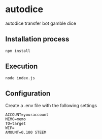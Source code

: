 # autodice
autodice transfer bot gamble dice 

## Installation process
`npm install`

## Execution
`node index.js`

## Configuration
Create a .env file with the following settings
```
ACCOUNT=youraccount
MEMO=memo
TO=target
WIF=
AMOUNT=0.100 STEEM
```
